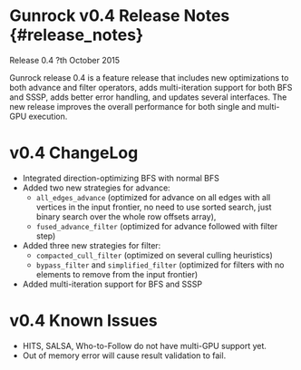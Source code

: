 Gunrock v0.4 Release Notes {#release_notes}
==========================

Release 0.4
?th October 2015

Gunrock release 0.4 is a feature release that includes new optimizations to
both advance and filter operators, adds multi-iteration support for both BFS
and SSSP, adds better error handling, and updates several interfaces. The new
release improves the overall performance for both single and multi-GPU
execution.

v0.4 ChangeLog
==============
 - Integrated direction-optimizing BFS with normal BFS
 - Added two new strategies for advance:
     - `all_edges_advance` (optimized for advance on all edges with all vertices in the input frontier, no need to use sorted search, just binary search over the whole row offsets array),
     - `fused_advance_filter` (optimized for advance followed with filter step)
 - Added three new strategies for filter:
     - `compacted_cull_filter` (optimized on several culling heuristics)
     - `bypass_filter` and `simplified_filter` (optimized for filters with no elements to remove from the input frontier)
 - Added multi-iteration support for BFS and SSSP

v0.4 Known Issues
=================
 - HITS, SALSA, Who-to-Follow do not have multi-GPU support yet.
 - Out of memory error will cause result validation to fail.
